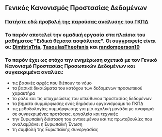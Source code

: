 ##  Γενικός Κανονισμός Προστασίας Δεδομένων

### [Πατήστε εδώ προβολή της παρούσας ανάλυσης του ΓΚΠΔ](https://tasoulastheofanis.github.io/GDPR-Analysis/)

### Το παρόν αποτελεί την ομαδική εργασία στα πλαίσια του μαθήματος "Ειδικά θέματα ασφάλειας". Οι συγγραφείς είναι οι: [DimitrisTria](https://github.com/DimitrisTria),  [TasoulasTheofanis](https://github.com/TasoulasTheofanis)  και [randomperson19](https://github.com/randomperson19) 

### Το παρόν έχει ως στόχο την ενημέρωση σχετικά με τον Γενικό Κανονισμό Προστασίας Προσωπικών Δεδομένων και συγκεκριμένα αναλύει:
- τις βασικές αρχές που διέπουν το νόμο
- τα βασικά δικαιώματα του κατόχου των δεδομένων προσωπικού χαρακτήρα
- το ρόλο και τις υποχρεώσεις του υπεύθυνου προστασίας δεδομένων
- τα βήματα συμμόρφωσης ενός δημόσιου οργανισμούμε το ΓΚΠΔ
- τις μεθοδολογίες συμμόρφωσης για μία σχολική μονάδα με αναφορά σε συγκεκριμένες προτάσεις, εργαλεία και τεχνικές
- την Ευρωπαϊκή διάσταση του αντικειμένου και τις πρωτοβουλίες που αναλαμβάνει η Ευρωπαϊκή Ένωση
- τη συμβολή της Ευρωπαϊκής συνεργασίας

